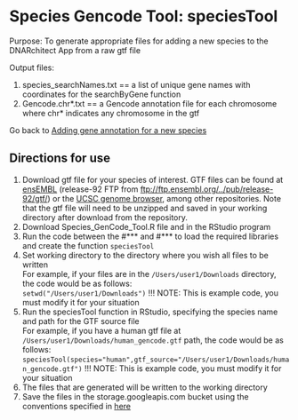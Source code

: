 # Species Gencode Tool: speciesTool

Purpose: To generate appropriate files for adding a new species to the DNARchitect App from a raw gtf file <br>

Output files: <br>
1) species_searchNames.txt == a list of unique gene names with coordinates for the searchByGene function <br>
2) Gencode.chr*.txt == a Gencode annotation file for each chromosome where chr* indicates any chromosome in the gtf

Go back to [Adding gene annotation for a new species](https://github.com/alosdiallo/HiC_Network_Viz_tool/blob/master/README.md#adding-gene-annotation-for-a-new-species)

## Directions for use
1. Download gtf file for your species of interest. GTF files can be found at [ensEMBL](https://www.ensembl.org/info/data/ftp/index.html) (release-92 FTP from ftp://ftp.ensembl.org/../pub/release-92/gtf/) or the [UCSC genome browser](http://hgdownload.soe.ucsc.edu/downloads.html), among other repositories. Note that the gtf file will need to be unzipped and saved in your working directory after download from the repository.
2. Download Species_GenCode_Tool.R file and in the RStudio program
3. Run the code between the #*** and #*** to load the required libraries and create the function `speciesTool`
4. Set working directory to the directory where you wish all files to be written <br>
For example, if your files are in the `/Users/user1/Downloads` directory, the code would be as follows: <br>
`setwd("/Users/user1/Downloads")` !!! NOTE: This is example code, you must modify it for your situation <br>
5. Run the speciesTool function in RStudio, specifying the species name and path for the GTF source file <br>
For example, if you have a human gtf file at `/Users/user1/Downloads/human_gencode.gtf` path, the code would be as follows: <br>
`speciesTool(species="human",gtf_source="/Users/user1/Downloads/human_gencode.gtf")` !!! NOTE: This is example code, you must modify it for your situation <br>
6. The files that are generated will be written to the working directory
7. Save the files in the storage.googleapis.com bucket using the conventions specified in [here](https://github.com/alosdiallo/HiC_Network_Viz_tool/blob/master/README.md#adding-gene-annotation-for-a-new-species)
